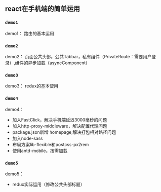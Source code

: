 ## react在手机端的简单运用


### `demo1`
demo1： 路由的基本运用


### `demo2`
demo2： 页面公共头部，公共Tabbar，私有组件（PrivateRoute：需要用户登录）,组件的异步加载（asyncComponent）


### `demo3`
demo3： redux的基本使用


### `demo4`
demo4： 
- 加入FastClick，解决手机端延迟3000毫秒的问题
- 加入http-proxy-middleware，解决配置代理问题
- package.json新增 homepage,解决打包相对路径问题
- 加入node-sass
- 布局方案lib-flexible和postcss-px2rem
- 使用antd-mobile，按需加载

### `demo5`
demo5：
- redux实际运用（修改公共头部标题）

